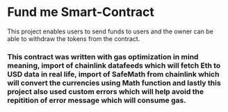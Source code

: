 # Fund me Smart-Contract

This project enables users to send funds to users and the owner can be able to withdraw the tokens from the contract.

### This contract was written with gas optimization in mind meaning, import of chainlink datafeeds which will fetch Eth to USD data in real life, import of SafeMath from chainlink which will convert the currencies using Math function and lastly this project also used custom errors which will help avoid the repitition of error message which will consume gas.

